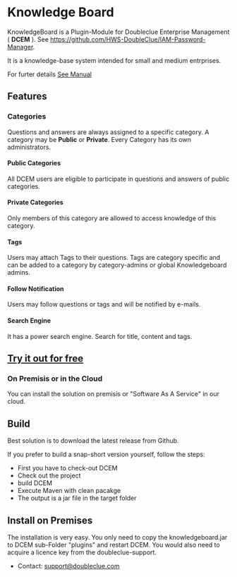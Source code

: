 # Knowledge Board

KnowledgeBoard is a Plugin-Module for Doubleclue Enterprise Management ( **DCEM** ). 
See https://github.com/HWS-DoubleClue/IAM-Password-Manager. 

It is a knowledge-base system intended for small and medium entrprises. 

For furter details [See Manual](https://doubleclue.com/files/DC_Knowledgeboard_Manual_en.pdf)


## Features 

### Categories

Questions and answers are always assigned to a specific category. A category may be **Public** or **Private**. 
Every Category has its own administrators. 

#### Public Categories
All DCEM users are eligible to participate in questions and answers of public categories. 

#### Private Categories
Only members of this category are allowed to access knowledge of this category. 

#### Tags
Users may attach Tags to their questions. Tags are category specific and can be added to a category by category-admins or global Knowledgeboard admins.


#### Follow Notification
Users may follow questions or tags and will be notified by e-mails.

#### Search Engine
It has a power search engine. Search for title, content and tags. 


## [Try it out for free](https://doubleclue.online/dcem/createTenant/index.xhtml)

### On Premisis or in the Cloud

You can install the solution on premisis or "Software As A Service" in our cloud.

## Build

Best solution is to download the latest release from Github.

If you prefer to build a snap-short version yourself, follow the steps:
 
- First you have to check-out DCEM
- Check out the project
- build DCEM
- Execute Maven with clean pacakge
- The output is a jar file in the target folder


## Install on Premises
The installation is very easy. You only need to copy the knowledgeboard.jar to DCEM sub-Folder "plugins" and restart DCEM.
You would also need to acquire a licence key from the doubleclue-support.  
- Contact: support@doubleclue.com



